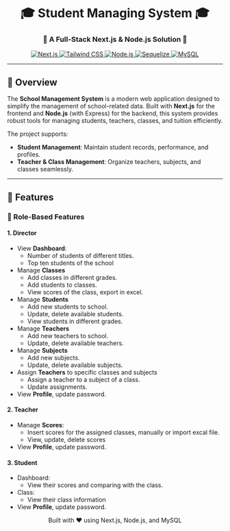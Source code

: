 <div align="center">
   <h1 align="center">
      🎓 Student Managing System 🎓
   <h3 align="center">
      🚀 A Full-Stack Next.js & Node.js Solution 🚀
   </h3>
   <p>
      <a href="https://nextjs.org/">
         <img src="https://img.shields.io/badge/Next.js-%3E%3D14.0.0-black" alt="Next.js">
      </a>
      <a href="https://tailwindcss.com/">
         <img src="https://img.shields.io/badge/TailwindCSS-%3E%3D3.4.3-blue" alt="Tailwind CSS">
      </a>
      <a href="https://nodejs.org/en">
         <img src="https://img.shields.io/badge/Node.js-%3E%3D20.10.0-green" alt="Node.js">
      </a>
      <a href="https://sequelize.org/">
         <img src="https://img.shields.io/badge/Sequelize-%3E%3D6.37.3-purple" alt="Sequelize">
      </a>
      <a href="https://www.mysql.com/">
         <img src="https://img.shields.io/badge/MySQL-%3E%3D8.0-yellow" alt="MySQL">
      </a>
   </p>
</div>

---

## 🚀 Overview

The **School Management System** is a modern web application designed to simplify the management of school-related data. Built with **Next.js** for the frontend and **Node.js** (with Express) for the backend, this system provides robust tools for managing students, teachers, classes, and tuition efficiently.

The project supports:
- **Student Management**: Maintain student records, performance, and profiles.
- **Teacher & Class Management**: Organize teachers, subjects, and classes seamlessly.
---

## 🤖 Features

### 🎯 Role-Based Features

#### 1. Director
- View **Dashboard**:
    + Number of students of different titles.
    + Top ten students of the school
- Manage **Classes**
    + Add classes in different grades.
    + Add students to classes.
    + View scores of the class, export in excel.
- Manage **Students**
    + Add new students to school.
    + Update, delete available students.
    + View students in different grades.
- Manage **Teachers**
    + Add new teachers to school.
    + Update, delete available teachers.
- Manage **Subjects**
    + Add new subjects.
    + Update, delete available subjects.
- Assign **Teachers** to specific classes and subjects
    + Assign a teacher to a subject of a class.
    + Update assignments.
- View **Profile**, update password.

#### 2. Teacher
- Manage **Scores**:
    + Insert scores for the assigned classes, manually or import excal file.
    + View, update, delete scores
- View **Profile**, update password.
#### 3. Student
- Dashboard:
  + View their scores and comparing with the class.
- Class:
  + View their class information
- View **Profile**, update password.

<div align="center">
   <p>Built with ❤️ using Next.js, Node.js, and MySQL</p>
</div>
